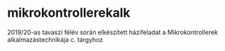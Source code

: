 # mikrokontrollerekalk
2019/20-as tavaszi félév során elkészített házifeladat a Mikrokontrollerek alkalmazástechnikája c. tárgyhoz

